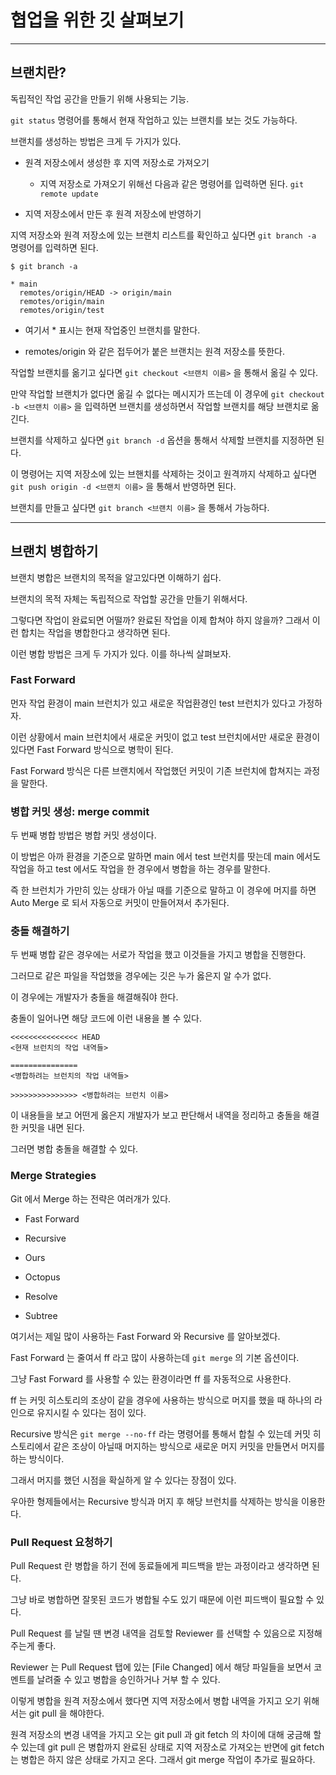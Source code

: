 # 협업을 위한 깃 살펴보기 

***

## 브랜치란? 

독립적인 작업 공간을 만들기 위해 사용되는 기능. 

`git status` 명령어를 통해서 현재 작업하고 있는 브랜치를 보는 것도 가능하다. 

브랜치를 생성하는 방법은 크게 두 가지가 있다. 

- 원격 저장소에서 생성한 후 지역 저장소로 가져오기

  - 지역 저장소로 가져오기 위해선 다음과 같은 명령어를 입력하면 된다. `git remote update`

- 지역 저장소에서 만든 후 원격 저장소에 반영하기

지역 저장소와 원격 저장소에 있는 브랜치 리스트를 확인하고 싶다면 `git branch -a` 명령어를 입력하면 된다. 

```
$ git branch -a 

* main
  remotes/origin/HEAD -> origin/main
  remotes/origin/main
  remotes/origin/test
```

- 여기서 * 표시는 현재 작업중인 브랜치를 말한다. 

- remotes/origin 와 같은 접두어가 붙은 브랜치는 원격 저장소를 뜻한다. 

작업할 브랜치를 옮기고 싶다면 `git checkout <브랜치 이름>` 을 통해서 옮길 수 있다. 

만약 작업할 브랜치가 없다면 옮길 수 없다는 메시지가 뜨는데 이 경우에 `git checkout -b <브랜치 이름>` 을 입력하면 브랜치를 생성하면서 작업할 브랜치를 해당 브랜치로 옮긴다. 

브랜치를 삭제하고 싶다면 `git branch -d` 옵션을 통해서 삭제할 브랜치를 지정하면 된다. 

이 명령어는 지역 저장소에 있는 브핸치를 삭제하는 것이고 원격까지 삭제하고 싶다면 `git push origin -d <브랜치 이름>` 을 통해서 반영하면 된다. 

브랜치를 만들고 싶다면 `git branch <브랜치 이름>` 을 통해서 가능하다. 

***

## 브랜치 병합하기 

브랜치 병합은 브랜치의 목적을 알고있다면 이해하기 쉽다.

브랜치의 목적 자체는 독립적으로 작업할 공간을 만들기 위해서다. 

그렇다면 작업이 완료되면 어떨까? 완료된 작업을 이제 합쳐야 하지 않을까? 그래서 이런 합치는 작업을 병합한다고 생각하면 된다. 

이런 병합 방법은 크게 두 가지가 있다. 이를 하나씩 살펴보자.  

### Fast Forward

먼자 작업 환경이 main 브런치가 있고 새로운 작업환경인 test 브런치가 있다고 가정하자. 

이런 상황에서 main 브런치에서 새로운 커밋이 없고 test 브런치에서만 새로운 환경이 있다면 Fast Forward 방식으로 병학이 된다.

Fast Forward 방식은 다른 브랜치에서 작업했던 커밋이 기존 브런치에 합쳐지는 과정을 말한다. 

### 병합 커밋 생성: merge commit 

두 번째 병합 방법은 병합 커밋 생성이다. 

이 방법은 아까 환경을 기준으로 말하면 main 에서 test 브런치를 땃는데 main 에서도 작업을 하고 test 에서도 작업을 한 경우에서 병합을 하는 경우를 말한다. 

즉 한 브런치가 가만히 있는 상태가 아닐 때를 기준으로 말하고 이 경우에 머지를 하면 Auto Merge 로 되서 자동으로 커밋이 만들어져서 추가된다. 

### 충돌 해결하기 

두 번째 병합 같은 경우에는 서로가 작업을 했고 이것들을 가지고 병합을 진행한다. 

그러므로 같은 파일을 작업했을 경우에는 깃은 누가 옳은지 알 수가 없다.

이 경우에는 개발자가 충돌을 해결해줘야 한다. 

충돌이 일어나면 해당 코드에 이런 내용을 볼 수 있다. 

```
<<<<<<<<<<<<<<< HEAD
<현재 브런치의 작업 내역들>

===============
<병합하려는 브런치의 작업 내역들>

>>>>>>>>>>>>>>> <병합하려는 브런치 이름>
``` 

이 내용들을 보고 어떤게 옳은지 개발자가 보고 판단해서 내역을 정리하고 충돌을 해결한 커밋을 내면 된다. 

그러면 병합 충돌을 해결할 수 있다. 

### Merge Strategies 

Git 에서 Merge 하는 전략은 여러개가 있다. 

- Fast Forward

- Recursive

- Ours

- Octopus 

- Resolve

- Subtree

여기서는 제일 많이 사용하는 Fast Forward 와 Recursive 를 알아보겠다. 

Fast Forward 는 줄여서 ff 라고 많이 사용하는데 `git merge` 의 기본 옵션이다. 

그냥 Fast Forward 를 사용할 수 있는 환경이라면 ff 를 자동적으로 사용한다. 

ff 는 커밋 히스토리의 조상이 같을 경우에 사용하는 방식으로 머지를 했을 때 하나의 라인으로 유지시킬 수 있다는 점이 있다. 

Recursive 방식은 `git merge --no-ff` 라는 명령어를 통해서 합칠 수 있는데 커밋 히스토리에서 같은 조상이 아닐때 머지하는 방식으로 새로운 머지 커밋을 만들면서 머지를 하는 방식이다. 

그래서 머지를 했던 시점을 확실하게 알 수 있다는 장점이 있다. 

우아한 형제들에서는 Recursive 방식과 머지 후 해당 브런치를 삭제하는 방식을 이용한다.  

### Pull Request 요청하기 

Pull Request 란 병합을 하기 전에 동료들에게 피드백을 받는 과정이라고 생각하면 된다. 

그냥 바로 병합하면 잘못된 코드가 병합될 수도 있기 때문에 이런 피드백이 필요할 수 있다. 

Pull Request 를 날릴 땐 변경 내역을 검토할 Reviewer 를 선택할 수 있음으로 지정해주는게 좋다. 

Reviewer 는 Pull Request 탭에 있는 [File Changed] 에서 해당 파일들을 보면서 코멘트를 날려줄 수 있고 병합을 승인하거나 거부 할 수 있다. 

이렇게 병합을 원격 저장소에서 했다면 지역 저장소에서 병합 내역을 가지고 오기 위해서는 git pull 을 해야한다.

원격 저장소의 변경 내역을 가지고 오는 git pull 과 git fetch 의 차이에 대해 궁금해 할 수 있는데 git pull 은 병합까지 완료된 상태로 지역 저장소로 가져오는 반면에 git fetch 는 병합은 하지 않은 상태로 가지고 온다. 그래서 git merge 작업이 추가로 필요하다. 
 





